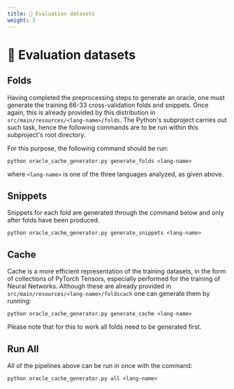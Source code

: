 ```yaml
---
title: 💾 Evaluation datasets
weight: 3
---
```


# 💾 Evaluation datasets

## Folds

Having completed the preprocessing steps to generate an oracle, one must generate the training 66-33
cross-validation folds and snippets. Once again, this is already provided by this distribution in
`src/main/resources/<lang-name>/folds`. The Python's subproject carries out such task, hence the following commands are
to be run within this subproject's root directory.

For this purpose, the following command should be run:

```shell
python oracle_cache_generator.py generate_folds <lang-name>
```

where `<lang-name>` is one of the three languages analyzed, as given above.

## Snippets

Snippets for each fold are generated through the command below and only after folds have been produced.

```shell
python oracle_cache_generator.py generate_snippets <lang-name>
```

## Cache

Cache is a more efficient representation of the training datasets, in the form of collections of PyTorch Tensors,
especially performed for the training of Neural Networks.
Although these are already provided in
`src/main/resources/<lang-name>/foldscach`
one can generate them by running:

```shell
python oracle_cache_generator.py generate_cache <lang-name>
```

Please note that for this to work all folds need to be generated first.

## Run All

All of the pipelines above can be run in once with the command:

```shell
python oracle_cache_generator.py all <lang-name>
```
